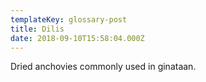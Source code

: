 ```yaml
---
templateKey: glossary-post
title: Dilis
date: 2018-09-10T15:58:04.000Z
---
```


Dried anchovies commonly used in ginataan.